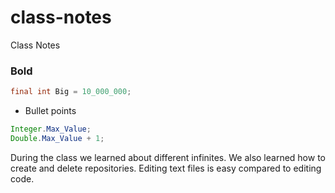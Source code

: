# class-notes
Class Notes
### Bold
``` java
final int Big = 10_000_000;
```

* Bullet points
```java
Integer.Max_Value;
Double.Max_Value + 1;
```

During the class we learned about different infinites. 
We also learned how to create and delete repositories.
Editing text files is easy compared to editing code.


